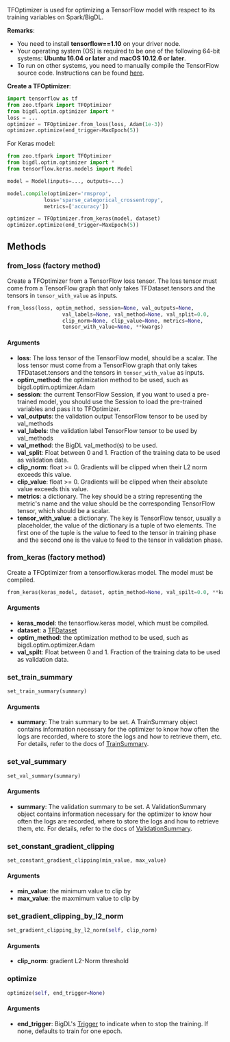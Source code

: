 TFOptimizer is used for optimizing a TensorFlow model with respect to its training variables
on Spark/BigDL.

__Remarks__:

- You need to install __tensorflow==1.10__ on your driver node.
- Your operating system (OS) is required to be one of the following 64-bit systems:
__Ubuntu 16.04 or later__ and __macOS 10.12.6 or later__.
- To run on other systems, you need to manually compile the TensorFlow source code. Instructions can
  be found [here](https://github.com/tensorflow/tensorflow/tree/v1.10.0/tensorflow/java).

**Create a TFOptimizer**:
```python
import tensorflow as tf
from zoo.tfpark import TFOptimizer
from bigdl.optim.optimizer import *
loss = ...
optimizer = TFOptimizer.from_loss(loss, Adam(1e-3))
optimizer.optimize(end_trigger=MaxEpoch(5))
```

For Keras model:

```python
from zoo.tfpark import TFOptimizer
from bigdl.optim.optimizer import *
from tensorflow.keras.models import Model

model = Model(inputs=..., outputs=...)

model.compile(optimizer='rmsprop',
            loss='sparse_categorical_crossentropy',
            metrics=['accuracy'])

optimizer = TFOptimizer.from_keras(model, dataset)
optimizer.optimize(end_trigger=MaxEpoch(5))
```

## Methods

### from_loss (factory method)

Create a TFOptimizer from a TensorFlow loss tensor.
The loss tensor must come from a TensorFlow graph that only takes TFDataset.tensors and
the tensors in `tensor_with_value` as inputs.

```python
from_loss(loss, optim_method, session=None, val_outputs=None,
                  val_labels=None, val_method=None, val_split=0.0,
                  clip_norm=None, clip_value=None, metrics=None,
                  tensor_with_value=None, **kwargs)
```

#### Arguments


* **loss**: The loss tensor of the TensorFlow model, should be a scalar.
            The loss tensor must come from a TensorFlow graph that only takes TFDataset.tensors and
            the tensors in `tensor_with_value` as inputs.
* **optim_method**: the optimization method to be used, such as bigdl.optim.optimizer.Adam
* **session**: the current TensorFlow Session, if you want to used a pre-trained model,
             you should use the Session to load the pre-trained variables and pass it to TFOptimizer.
* **val_outputs**: the validation output TensorFlow tensor to be used by val_methods
* **val_labels**: the validation label TensorFlow tensor to be used by val_methods
* **val_method**: the BigDL val_method(s) to be used.
* **val_split**: Float between 0 and 1. Fraction of the training data to be used as
               validation data. 
* **clip_norm**: float >= 0. Gradients will be clipped when their L2 norm exceeds
               this value.
* **clip_value**: float >= 0. Gradients will be clipped when their absolute value
                exceeds this value.
* **metrics**: a dictionary. The key should be a string representing the metric's name
             and the value should be the corresponding TensorFlow tensor, which should be a scalar.
* **tensor_with_value**: a dictionary. The key is TensorFlow tensor, usually a
                      placeholder, the value of the dictionary is a tuple of two elements. The first one of
                      the tuple is the value to feed to the tensor in training phase and the second one
                      is the value to feed to the tensor in validation phase.


### from_keras (factory method)

Create a TFOptimizer from a tensorflow.keras model. The model must be compiled.

```python
from_keras(keras_model, dataset, optim_method=None, val_spilt=0.0, **kwargs)
```

#### Arguments

* **keras_model**: the tensorflow.keras model, which must be compiled.
* **dataset**: a [TFDataset](./tf-dataset.md)
* **optim_method**: the optimization method to be used, such as bigdl.optim.optimizer.Adam
* **val_spilt**: Float between 0 and 1. Fraction of the training data to be used as
      validation data.


### set_train_summary

```python
set_train_summary(summary)
```

#### Arguments

* **summary**: The train summary to be set. A TrainSummary object contains information
               necessary for the optimizer to know how often the logs are recorded,
               where to store the logs and how to retrieve them, etc. For details,
               refer to the docs of [TrainSummary](https://bigdl-project.github.io/0.9.0/#ProgrammingGuide/visualization/).

### set_val_summary

```python
set_val_summary(summary)
```

#### Arguments

* **summary**: The validation summary to be set. A ValidationSummary object contains information
               necessary for the optimizer to know how often the logs are recorded,
               where to store the logs and how to retrieve them, etc. For details,
               refer to the docs of [ValidationSummary](https://bigdl-project.github.io/0.9.0/#ProgrammingGuide/visualization/).
               

### set_constant_gradient_clipping

```python
set_constant_gradient_clipping(min_value, max_value)
```

#### Arguments

* **min_value**: the minimum value to clip by
* **max_value**: the maxmimum value to clip by


### set_gradient_clipping_by_l2_norm

```python
set_gradient_clipping_by_l2_norm(self, clip_norm)
```

#### Arguments

* **clip_norm**: gradient L2-Norm threshold


### optimize

```python
optimize(self, end_trigger=None)
```

#### Arguments

* **end_trigger**: BigDL's [Trigger](https://bigdl-project.github.io/0.9.0/#APIGuide/Triggers/) to indicate when to stop the training. If none, defaults to
                   train for one epoch.